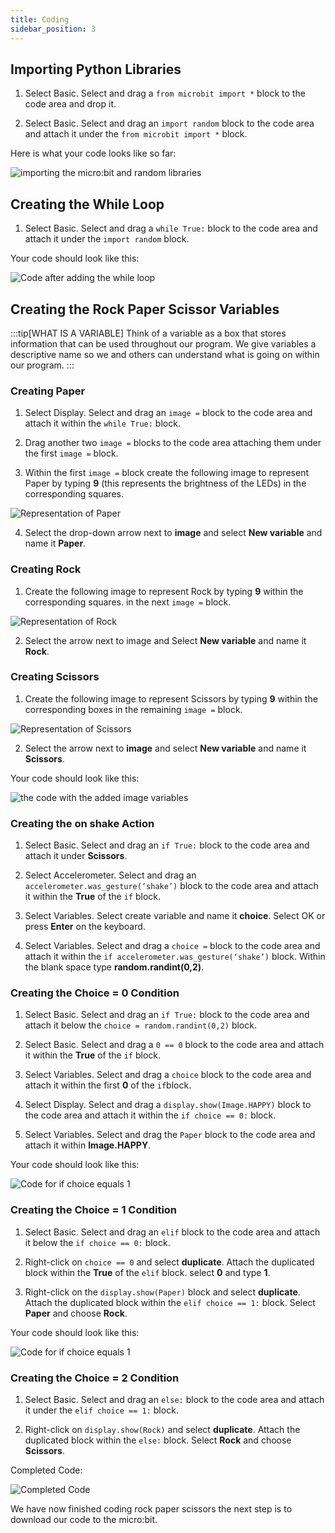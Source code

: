 ```yaml
---
title: Coding
sidebar_position: 3
---
```


## Importing Python Libraries

1. Select Basic. Select and drag a `from microbit import *` block to the code area and drop it.

2. Select Basic. Select and drag an `import random` block to the code area and attach it under the `from microbit import *` block.

Here is what your code looks like so far:

![importing the micro:bit and random libraries](./img/ImportingLibraries.png)

## Creating the While Loop

1. Select Basic. Select and drag a `while True:` block to the code area and attach it under the `import random` block.

Your code should look like this:

![Code after adding the while loop](./img/whileLoop.png)

## Creating the Rock Paper Scissor Variables

:::tip[WHAT IS A VARIABLE]
Think of a variable as a box that stores information that can be used throughout our program. We give variables a descriptive name so we and others can understand what is going on within our program.
:::

### Creating Paper

1. Select Display. Select and drag an `image =` block to the code area and attach it within the `while True:` block.

2. Drag another two `image =` blocks to the code area attaching them under the first `image =` block.

3. Within the first `image =` block create the following image to represent Paper by typing **9** (this represents the brightness of the LEDs) in the corresponding squares.

![Representation of Paper](./img/RPS_EB_01.png)

4. Select the drop-down arrow next to **image** and select **New variable** and name it **Paper**.

### Creating Rock

1. Create the following image to represent Rock by typing **9** within the corresponding squares. in the next `image =` block.

![Representation of Rock](./img/RPS_EB_02.png)

2. Select the arrow next to image and Select **New variable** and name it **Rock**.

### Creating Scissors

1. Create the following image to represent Scissors by typing **9** within the corresponding boxes in the remaining `image =` block.

![Representation of Scissors](./img/RPS_EB_03.png)

2. Select the arrow next to **image** and select **New variable** and name it **Scissors**.

Your code should look like this:

![the code with the added image variables](./img/RPS_EB_04.png)

### Creating the on shake Action

1. Select Basic. Select and drag an `if True:` block to the code area and attach it under **Scissors**.

2. Select Accelerometer. Select and drag an `accelerometer.was_gesture(‘shake’)` block to the code area and attach it within the **True** of the `if` block.

3. Select Variables. Select create variable and name it **choice**. Select OK or press **Enter** on the keyboard.

4. Select Variables. Select and drag a `choice =` block to the code area and attach it within the `if accelerometer.was_gesture(‘shake’)` block. Within the blank space type **random.randint(0,2)**.

### Creating the Choice = 0 Condition

1. Select Basic. Select and drag an `if True:` block to the code area and attach it below the `choice = random.randint(0,2)` block.

2. Select Basic. Select and drag a `0 == 0` block to the code area and attach it within the **True** of the `if` block.

3. Select Variables. Select and drag a `choice` block to the code area and attach it within the first **0** of the `if`block.

4. Select Display. Select and drag a `display.show(Image.HAPPY)` block to the code area and attach it within the `if choice == 0:` block.

5. Select Variables. Select and drag the `Paper` block to the code area and attach it within **Image.HAPPY**.

Your code should look like this:

![Code for if choice equals 1](./img/RPS_EB_05.png)

### Creating the Choice = 1 Condition

1. Select Basic. Select and drag an `elif` block to the code area and attach it below the `if choice == 0:` block.

2. Right-click on `choice == 0` and select **duplicate**. Attach the duplicated block within the **True** of the `elif` block. select **0** and type **1**.

3. Right-click on the `display.show(Paper)` block and select **duplicate**. Attach the duplicated block within the `elif choice == 1:` block. Select **Paper** and choose **Rock**.

Your code should look like this:

![Code for if choice equals 1](./img/RPS_EB_06.png)

### Creating the Choice = 2 Condition

1. Select Basic. Select and drag an `else:` block to the code area and attach it under the `elif choice == 1:` block.

2. Right-click on `display.show(Rock)` and select **duplicate**. Attach the duplicated block within the `else:` block. Select **Rock** and choose **Scissors**.

Completed Code:

![Completed Code](./img/RPS_EB_07.png)

We have now finished coding rock paper scissors the next step is to download our code to the micro:bit.
